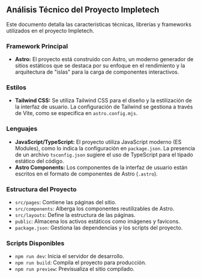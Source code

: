 ## Análisis Técnico del Proyecto Impletech

Este documento detalla las características técnicas, librerías y frameworks utilizados en el proyecto Impletech.

### Framework Principal

*   **Astro:** El proyecto está construido con Astro, un moderno generador de sitios estáticos que se destaca por su enfoque en el rendimiento y la arquitectura de "islas" para la carga de componentes interactivos.

### Estilos

*   **Tailwind CSS:** Se utiliza Tailwind CSS para el diseño y la estilización de la interfaz de usuario. La configuración de Tailwind se gestiona a través de Vite, como se especifica en `astro.config.mjs`.

### Lenguajes

*   **JavaScript/TypeScript:** El proyecto utiliza JavaScript moderno (ES Modules), como lo indica la configuración en `package.json`. La presencia de un archivo `tsconfig.json` sugiere el uso de TypeScript para el tipado estático del código.
*   **Astro Components:** Los componentes de la interfaz de usuario están escritos en el formato de componentes de Astro (`.astro`).

### Estructura del Proyecto

*   `src/pages`: Contiene las páginas del sitio.
*   `src/components`: Alberga los componentes reutilizables de Astro.
*   `src/layouts`: Define la estructura de las páginas.
*   `public`: Almacena los activos estáticos como imágenes y favicons.
*   `package.json`: Gestiona las dependencias y los scripts del proyecto.

### Scripts Disponibles

*   `npm run dev`: Inicia el servidor de desarrollo.
*   `npm run build`: Compila el proyecto para producción.
*   `npm run preview`: Previsualiza el sitio compilado.
